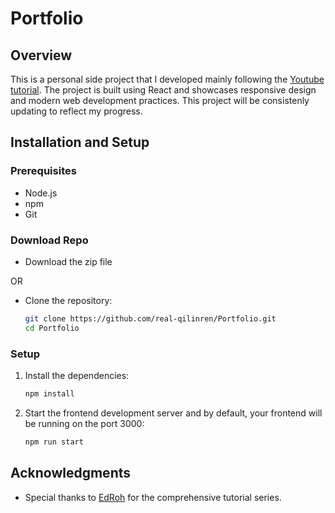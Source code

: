 # Portfolio

## Overview

This is a personal side project that I developed mainly following the [Youtube tutorial](https://www.youtube.com/watch?v=JSJ8ftr92Vw&list=LL&index=12). The project is built using React and showcases responsive design and modern web development practices. This project will be consistenly updating to reflect my progress.

## Installation and Setup

### Prerequisites

- Node.js 
- npm
- Git

### Download Repo

* Download the zip file 

OR

* Clone the repository:

    ```bash
    git clone https://github.com/real-qilinren/Portfolio.git
    cd Portfolio
    ```

### Setup

1. Install the dependencies:

    ```bash
    npm install
    ```

2. Start the frontend development server and by default, your frontend will be running on the port 3000:

    ```bash
    npm run start
    ```

## Acknowledgments

- Special thanks to [EdRoh](https://www.youtube.com/@EdRohDev) for the comprehensive tutorial series.
